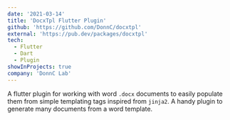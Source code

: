 ```yaml
---
date: '2021-03-14'
title: 'DocxTpl Flutter Plugin'
github: 'https://github.com/DonnC/docxtpl'
external: 'https://pub.dev/packages/docxtpl'
tech:
  - Flutter
  - Dart
  - Plugin
showInProjects: true
company: 'DonnC Lab'
---
```


A flutter plugin for working with word `.docx` documents to easily populate them from simple templating tags inspired from `jinja2`. A handy plugin to generate many documents from a word template.